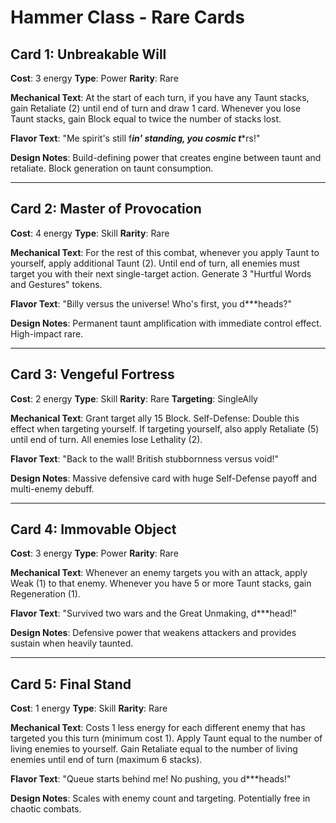 # Hammer Class - Rare Cards

## Card 1: Unbreakable Will
**Cost**: 3 energy
**Type**: Power
**Rarity**: Rare

**Mechanical Text**: At the start of each turn, if you have any Taunt stacks, gain Retaliate (2) until end of turn and draw 1 card. Whenever you lose Taunt stacks, gain Block equal to twice the number of stacks lost.

**Flavor Text**: "Me spirit's still f***in' standing, you cosmic t****rs!"

**Design Notes**: Build-defining power that creates engine between taunt and retaliate. Block generation on taunt consumption.

---

## Card 2: Master of Provocation
**Cost**: 4 energy
**Type**: Skill
**Rarity**: Rare

**Mechanical Text**: For the rest of this combat, whenever you apply Taunt to yourself, apply additional Taunt (2). Until end of turn, all enemies must target you with their next single-target action. Generate 3 "Hurtful Words and Gestures" tokens.

**Flavor Text**: "Billy versus the universe! Who's first, you d***heads?"

**Design Notes**: Permanent taunt amplification with immediate control effect. High-impact rare.

---

## Card 3: Vengeful Fortress
**Cost**: 2 energy
**Type**: Skill
**Rarity**: Rare
**Targeting**: SingleAlly

**Mechanical Text**: Grant target ally 15 Block. Self-Defense: Double this effect when targeting yourself. If targeting yourself, also apply Retaliate (5) until end of turn. All enemies lose Lethality (2).

**Flavor Text**: "Back to the wall! British stubbornness versus void!"

**Design Notes**: Massive defensive card with huge Self-Defense payoff and multi-enemy debuff.

---

## Card 4: Immovable Object
**Cost**: 3 energy
**Type**: Power
**Rarity**: Rare

**Mechanical Text**: Whenever an enemy targets you with an attack, apply Weak (1) to that enemy. Whenever you have 5 or more Taunt stacks, gain Regeneration (1).

**Flavor Text**: "Survived two wars and the Great Unmaking, d***head!"

**Design Notes**: Defensive power that weakens attackers and provides sustain when heavily taunted.

---

## Card 5: Final Stand
**Cost**: 1 energy
**Type**: Skill
**Rarity**: Rare

**Mechanical Text**: Costs 1 less energy for each different enemy that has targeted you this turn (minimum cost 1). Apply Taunt equal to the number of living enemies to yourself. Gain Retaliate equal to the number of living enemies until end of turn (maximum 6 stacks).

**Flavor Text**: "Queue starts behind me! No pushing, you d***heads!"

**Design Notes**: Scales with enemy count and targeting. Potentially free in chaotic combats.